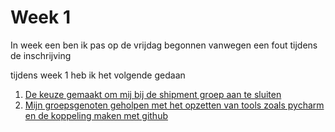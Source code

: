 # Week 1
In week een ben ik pas op de vrijdag begonnen vanwegen een fout tijdens de inschrijving

tijdens week 1 heb ik het volgende gedaan
1. [De keuze gemaakt om mij bij de shipment groep aan te sluiten]()
2. [Mijn groepsgenoten geholpen met het opzetten van tools zoals pycharm en de koppeling maken met github]()